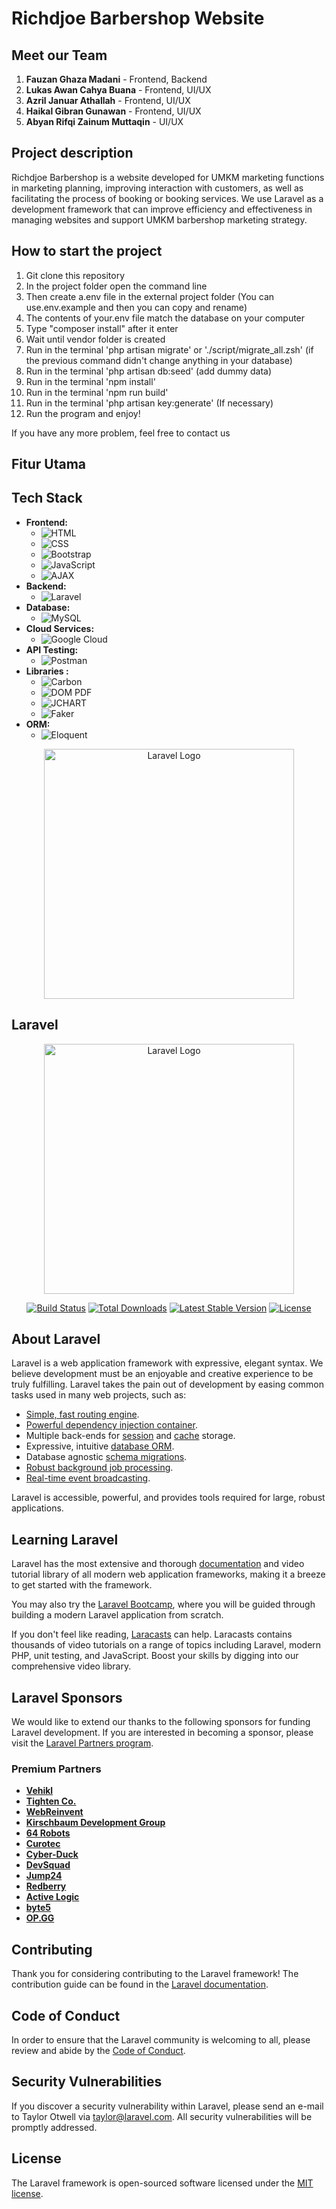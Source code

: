 # Richdjoe Barbershop Website

## Meet our Team

1. **Fauzan Ghaza Madani** - Frontend, Backend 
2. **Lukas Awan Cahya Buana** - Frontend, UI/UX
3. **Azril Januar Athallah** - Frontend, UI/UX
4. **Haikal Gibran Gunawan** - Frontend, UI/UX
5. **Abyan Rifqi Zainum Muttaqin** - UI/UX

## Project description

Richdjoe Barbershop is a website developed for UMKM marketing functions in marketing planning, improving interaction with customers, as well as facilitating the process of booking or booking services. We use Laravel as a development framework that can improve efficiency and effectiveness in managing websites and support UMKM barbershop marketing strategy.

## How to start the project

1. Git clone this repository
2. In the project folder open the command line
3. Then create a.env file in the external project folder (You can use.env.example and then you can copy and rename)
4. The contents of your.env file match the database on your computer
5. Type "composer install" after it enter
6. Wait until vendor folder is created
7. Run in the terminal 'php artisan migrate' or './script/migrate_all.zsh' (if the previous command didn't change anything in your database)
8. Run in the terminal 'php artisan db:seed' (add dummy data)
9. Run in the terminal 'npm install'
10. Run in the terminal 'npm run build'
11. Run in the terminal 'php artisan key:generate' (If necessary)
12. Run the program and enjoy!

If you have any more problem, feel free to contact us

## Fitur Utama


## Tech Stack

- **Frontend:** 
  - ![HTML](https://img.shields.io/badge/HTML-E34F26?style=for-the-badge&logo=html5&logoColor=white)
  - ![CSS](https://img.shields.io/badge/CSS-1572B6?style=for-the-badge&logo=css3&logoColor=white)
  - ![Bootstrap](https://img.shields.io/badge/Bootstrap-7952B3?style=for-the-badge&logo=bootstrap&logoColor=white)
  - ![JavaScript](https://img.shields.io/badge/JavaScript-323330?style=for-the-badge&logo=javascript&logoColor=F7DF1E)
  - ![AJAX](https://img.shields.io/badge/AJAX-0055A4?style=for-the-badge&logo=ajax&logoColor=white)
- **Backend:**
  - ![Laravel](https://img.shields.io/badge/Laravel-FF2D20?style=for-the-badge&logo=laravel&logoColor=white)
- **Database:**
  - ![MySQL](https://img.shields.io/badge/MySQL-4479A1?style=for-the-badge&logo=mysql&logoColor=white)
- **Cloud Services:**
  - ![Google Cloud](https://img.shields.io/badge/Google_Cloud-4285F4?style=for-the-badge&logo=google-cloud&logoColor=white)
- **API Testing:**
  - ![Postman](https://img.shields.io/badge/Postman-FF6C37?style=for-the-badge&logo=postman&logoColor=white)
- **Libraries :**
  - ![Carbon](https://img.shields.io/badge/Carbon-A19092)
  - ![DOM PDF](https://img.shields.io/badge/DOM-PDF-A19092)
  - ![JCHART](https://img.shields.io/badge/jchart-A19092)
  - ![Faker](https://img.shields.io/badge/Faker-A19092)
- **ORM:**
  - ![Eloquent](https://img.shields.io/badge/Eloquent-FF0027)

<p align="center"><a href="https://github.com/ghazafm" target="_blank"><img src="https://i.pinimg.com/originals/41/7e/be/417ebee986aec41629278b1e04cfbfe9.gif" width="400" alt="Laravel Logo"></a></p>

## Laravel

<p align="center"><a href="https://laravel.com" target="_blank"><img src="https://raw.githubusercontent.com/laravel/art/master/logo-lockup/5%20SVG/2%20CMYK/1%20Full%20Color/laravel-logolockup-cmyk-red.svg" width="400" alt="Laravel Logo"></a></p>

<p align="center">
<a href="https://github.com/laravel/framework/actions"><img src="https://github.com/laravel/framework/workflows/tests/badge.svg" alt="Build Status"></a>
<a href="https://packagist.org/packages/laravel/framework"><img src="https://img.shields.io/packagist/dt/laravel/framework" alt="Total Downloads"></a>
<a href="https://packagist.org/packages/laravel/framework"><img src="https://img.shields.io/packagist/v/laravel/framework" alt="Latest Stable Version"></a>
<a href="https://packagist.org/packages/laravel/framework"><img src="https://img.shields.io/packagist/l/laravel/framework" alt="License"></a>
</p>

## About Laravel

Laravel is a web application framework with expressive, elegant syntax. We believe development must be an enjoyable and creative experience to be truly fulfilling. Laravel takes the pain out of development by easing common tasks used in many web projects, such as:

- [Simple, fast routing engine](https://laravel.com/docs/routing).
- [Powerful dependency injection container](https://laravel.com/docs/container).
- Multiple back-ends for [session](https://laravel.com/docs/session) and [cache](https://laravel.com/docs/cache) storage.
- Expressive, intuitive [database ORM](https://laravel.com/docs/eloquent).
- Database agnostic [schema migrations](https://laravel.com/docs/migrations).
- [Robust background job processing](https://laravel.com/docs/queues).
- [Real-time event broadcasting](https://laravel.com/docs/broadcasting).

Laravel is accessible, powerful, and provides tools required for large, robust applications.

## Learning Laravel

Laravel has the most extensive and thorough [documentation](https://laravel.com/docs) and video tutorial library of all modern web application frameworks, making it a breeze to get started with the framework.

You may also try the [Laravel Bootcamp](https://bootcamp.laravel.com), where you will be guided through building a modern Laravel application from scratch.

If you don't feel like reading, [Laracasts](https://laracasts.com) can help. Laracasts contains thousands of video tutorials on a range of topics including Laravel, modern PHP, unit testing, and JavaScript. Boost your skills by digging into our comprehensive video library.

## Laravel Sponsors

We would like to extend our thanks to the following sponsors for funding Laravel development. If you are interested in becoming a sponsor, please visit the [Laravel Partners program](https://partners.laravel.com).

### Premium Partners

- **[Vehikl](https://vehikl.com/)**
- **[Tighten Co.](https://tighten.co)**
- **[WebReinvent](https://webreinvent.com/)**
- **[Kirschbaum Development Group](https://kirschbaumdevelopment.com)**
- **[64 Robots](https://64robots.com)**
- **[Curotec](https://www.curotec.com/services/technologies/laravel/)**
- **[Cyber-Duck](https://cyber-duck.co.uk)**
- **[DevSquad](https://devsquad.com/hire-laravel-developers)**
- **[Jump24](https://jump24.co.uk)**
- **[Redberry](https://redberry.international/laravel/)**
- **[Active Logic](https://activelogic.com)**
- **[byte5](https://byte5.de)**
- **[OP.GG](https://op.gg)**

## Contributing

Thank you for considering contributing to the Laravel framework! The contribution guide can be found in the [Laravel documentation](https://laravel.com/docs/contributions).

## Code of Conduct

In order to ensure that the Laravel community is welcoming to all, please review and abide by the [Code of Conduct](https://laravel.com/docs/contributions#code-of-conduct).

## Security Vulnerabilities

If you discover a security vulnerability within Laravel, please send an e-mail to Taylor Otwell via [taylor@laravel.com](mailto:taylor@laravel.com). All security vulnerabilities will be promptly addressed.

## License

The Laravel framework is open-sourced software licensed under the [MIT license](https://opensource.org/licenses/MIT).
